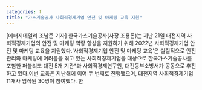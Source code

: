 ```yaml
---
categories: f
title: "가스기술공사 사회적경제기업 안전 및 마케팅 교육 지원"
---
```

[에너지데일리 조남준 기자] 한국가스기술공사(사장 조용돈)는 지난 21일 대전지역 사회적경제기업의 안전 및 마케팅 역량 향상을 지원하기 위해 2022년 사회적경제기업 안전 및 마케팅 교육을 지원했다.‘사회적경제기업 안전 및 마케팅 교육’은 실질적으로 안전관리와 마케팅에 어려움을 겪고 있는 사회적경제기업을 대상으로 한국가스기술공사를 포함한 퍼블리코 대전 5개 기관*과 사회적경제연구원, 대전동부소방서가 공동으로 추진하고 있다.이번 교육은 지난해에 이어 두 번째로 진행됐으며, 대전지역 사회적경제기업 11개사 임직원 30명이 참여했다. 한